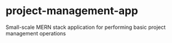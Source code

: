 # project-management-app
Small-scale MERN stack application for performing basic project management operations 
